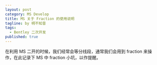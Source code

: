 ```yaml
---
layout: post
category: MS Develop
title: MS 关于 Fraction 的使用说明
tagline: by 明不知昔
tags: 
  - Bentley 二次开发
published: true
---
```


在利用 MS 二开的时候，我们经常会等分线段，通常我们会用到 fraction 来操作，在此记录下 MS 中 fraction 小坑，以作提醒。

<!--more-->

